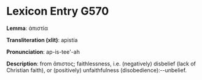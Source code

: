 # Lexicon Entry G570

**Lemma**: ἀπιστία

**Transliteration (xlit)**: apistía

**Pronunciation**: ap-is-tee'-ah

**Description**:
from ἄπιστος; faithlessness, i.e. (negatively) disbelief (lack of Christian faith), or (positively) unfaithfulness (disobedience):--unbelief.

